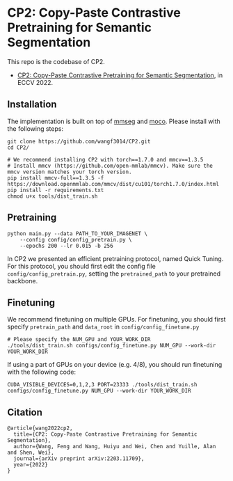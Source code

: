 # CP2: Copy-Paste Contrastive Pretraining for Semantic Segmentation

This repo is the codebase of CP2.
* [CP2: Copy-Paste Contrastive Pretraining for Semantic Segmentation](https://arxiv.org/abs/2203.11709), in ECCV 2022.

## Installation
The implementation is built on top of [mmseg](https://github.com/open-mmlab/mmsegmentation) and [moco](https://github.com/facebookresearch/moco). Please install with the following steps:
```
git clone https://github.com/wangf3014/CP2.git
cd CP2/

# We recommend installing CP2 with torch==1.7.0 and mmcv==1.3.5
# Install mmcv (https://github.com/open-mmlab/mmcv). Make sure the mmcv version matches your torch version.
pip install mmcv-full==1.3.5 -f https://download.openmmlab.com/mmcv/dist/cu101/torch1.7.0/index.html
pip install -r requirements.txt
chmod u+x tools/dist_train.sh
```

## Pretraining
```
python main.py --data PATH_TO_YOUR_IMAGENET \
    --config config/config_pretrain.py \
    --epochs 200 --lr 0.015 -b 256
```
In CP2 we presented an efficient pretraining protocol, named Quick Tuning. For this protocol, you should first edit the config file `config/config_pretrain.py`, setting the `pretrained_path` to your pretrained backbone.

## Finetuning
We recommend finetuning on multiple GPUs. For finetuning, you should first specify `pretrain_path` and `data_root` in `config/config_finetune.py`
```
# Please specify the NUM_GPU and YOUR_WORK_DIR
./tools/dist_train.sh configs/config_finetune.py NUM_GPU --work-dir YOUR_WORK_DIR
```
If using a part of GPUs on your device (e.g. 4/8), you should run finetuning with the following code:
```
CUDA_VISIBLE_DEVICES=0,1,2,3 PORT=23333 ./tools/dist_train.sh configs/config_finetune.py NUM_GPU --work-dir YOUR_WORK_DIR
```

## Citation
```
@article{wang2022cp2,
  title={CP2: Copy-Paste Contrastive Pretraining for Semantic Segmentation},
  author={Wang, Feng and Wang, Huiyu and Wei, Chen and Yuille, Alan and Shen, Wei},
  journal={arXiv preprint arXiv:2203.11709},
  year={2022}
}
```
